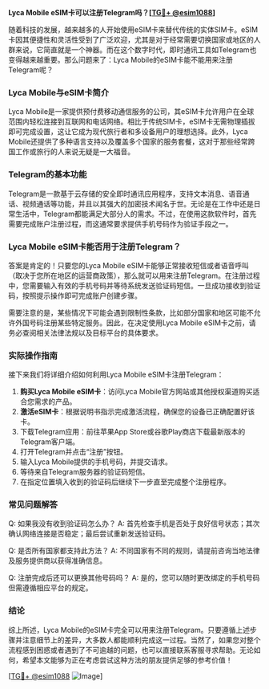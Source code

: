 **Lyca Mobile eSIM卡可以注册Telegram吗？[[TG💪+ @esim1088](https://t.me/s/esim1088)]**

随着科技的发展，越来越多的人开始使用eSIM卡来替代传统的实体SIM卡。eSIM卡因其便捷性和灵活性受到了广泛欢迎，尤其是对于经常需要切换国家或地区的人群来说，它简直就是一个神器。而在这个数字时代，即时通讯工具如Telegram也变得越来越重要。那么问题来了：Lyca Mobile的eSIM卡能不能用来注册Telegram呢？

### Lyca Mobile与eSIM卡简介

Lyca Mobile是一家提供预付费移动通信服务的公司，其eSIM卡允许用户在全球范围内轻松连接到互联网和电话网络。相比于传统SIM卡，eSIM卡无需物理插拔即可完成设置，这让它成为现代旅行者和多设备用户的理想选择。此外，Lyca Mobile还提供了多种语言支持以及覆盖多个国家的服务套餐，这对于那些经常跨国工作或旅行的人来说无疑是一大福音。

### Telegram的基本功能

Telegram是一款基于云存储的安全即时通讯应用程序，支持文本消息、语音通话、视频通话等功能，并且以其强大的加密技术闻名于世。无论是在工作中还是日常生活中，Telegram都能满足大部分人的需求。不过，在使用这款软件时，首先需要完成账户注册过程，而这通常要求提供手机号码作为验证手段之一。

### Lyca Mobile eSIM卡能否用于注册Telegram？

答案是肯定的！只要您的Lyca Mobile eSIM卡能够正常接收短信或者语音呼叫（取决于您所在地区的运营商政策），那么就可以用来注册Telegram。在注册过程中，您需要输入有效的手机号码并等待系统发送验证码短信。一旦成功接收到验证码，按照提示操作即可完成账户创建步骤。

需要注意的是，某些情况下可能会遇到限制性条款，比如部分国家和地区可能不允许外国号码注册某些特定服务。因此，在决定使用Lyca Mobile eSIM卡之前，请务必查阅相关法律法规以及目标平台的具体要求。

### 实际操作指南

接下来我们将详细介绍如何利用Lyca Mobile eSIM卡注册Telegram：

1. **购买Lyca Mobile eSIM卡**：访问Lyca Mobile官方网站或其他授权渠道购买适合您需求的产品。
2. **激活eSIM卡**：根据说明书指示完成激活流程，确保您的设备已正确配置好该卡。
3. 下载Telegram应用：前往苹果App Store或谷歌Play商店下载最新版本的Telegram客户端。
4. 打开Telegram并点击“注册”按钮。
5. 输入Lyca Mobile提供的手机号码，并提交请求。
6. 等待来自Telegram服务器的验证码短信。
7. 在指定位置填入收到的验证码后继续下一步直至完成整个注册程序。

### 常见问题解答

Q: 如果我没有收到验证码怎么办？
A: 首先检查手机是否处于良好信号状态；其次确认网络连接是否稳定；最后尝试重新发送验证码。

Q: 是否所有国家都支持此方法？
A: 不同国家有不同的规则，请提前咨询当地法律及服务提供商以获得准确信息。

Q: 注册完成后还可以更换其他号码吗？
A: 是的，您可以随时更改绑定的手机号码但需遵循相应平台的规定。

### 结论

综上所述，Lyca Mobile的eSIM卡完全可以用来注册Telegram。只要遵循上述步骤并注意细节上的差异，大多数人都能顺利完成这一过程。当然了，如果您对整个流程感到困惑或者遇到了不可逾越的问题，也可以直接联系客服寻求帮助。无论如何，希望本文能够为正在考虑尝试这种方法的朋友提供足够的参考价值！

[[TG💪+ @esim1088](https://t.me/s/esim1088) ![Image](https://i.postimg.cc/4NQfJmqS/Snipaste-2025-05-13-00-14-12.png)]